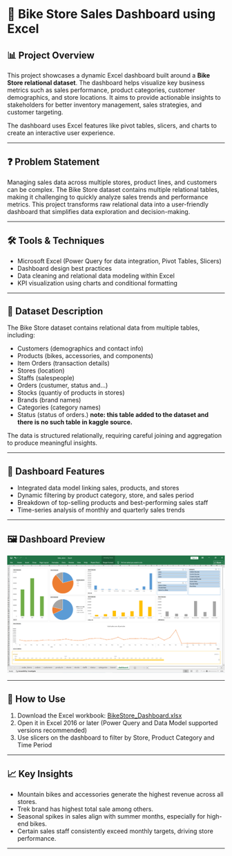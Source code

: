 # 🚴 Bike Store Sales Dashboard using Excel

## 📊 Project Overview

This project showcases a dynamic Excel dashboard built around a **Bike Store relational dataset**. The dashboard helps visualize key business metrics such as sales performance, product categories, customer demographics, and store locations. It aims to provide actionable insights to stakeholders for better inventory management, sales strategies, and customer targeting.

The dashboard uses Excel features like pivot tables, slicers, and charts to create an interactive user experience.

---
## ❓ Problem Statement

Managing sales data across multiple stores, product lines, and customers can be complex. The Bike Store dataset contains multiple relational tables, making it challenging to quickly analyze sales trends and performance metrics. This project transforms raw relational data into a user-friendly dashboard that simplifies data exploration and decision-making.

---

## 🛠 Tools & Techniques

- Microsoft Excel (Power Query for data integration, Pivot Tables, Slicers)
- Dashboard design best practices
- Data cleaning and relational data modeling within Excel
- KPI visualization using charts and conditional formatting

---

## 📁 Dataset Description

The Bike Store dataset contains relational data from multiple tables, including:

- Customers (demographics and contact info)
- Products (bikes, accessories, and components)
- Item Orders (transaction details)
- Stores (location)
- Staffs (salespeople)
- Orders (custumer, status and...)
- Stocks (quantiy of products in stores)
- Brands (brand names)
- Categories (category names)
- Status (status of orders.)
  <b>note: this table added to the dataset and there is no such table in kaggle source.</b>


The data is structured relationally, requiring careful joining and aggregation to produce meaningful insights.

---

## 📌 Dashboard Features

- Integrated data model linking sales, products, and stores
- Dynamic filtering by product category, store, and sales period
- Breakdown of top-selling products and best-performing sales staff
- Time-series analysis of monthly and quarterly sales trends

---

## 🖼 Dashboard Preview

![Bike Store Dashboard](bike_store_dashboard.png)

---

## 🚀 How to Use

1. Download the Excel workbook: [BikeStore_Dashboard.xlsx]([BikeStore_Dashboard.xlsx](https://github.com/riofficial80/DataScience_Projects/blob/main/bike_store/excel/BikeStore_Dashboard.xlsx))
2. Open it in Excel 2016 or later (Power Query and Data Model supported versions recommended)
3. Use slicers on the dashboard to filter by Store, Product Category and Time Period

---

## 📈 Key Insights

- Mountain bikes and accessories generate the highest revenue across all stores.
- Trek brand has highest total sale among others.
- Seasonal spikes in sales align with summer months, especially for high-end bikes.
- Certain sales staff consistently exceed monthly targets, driving store performance.

---
